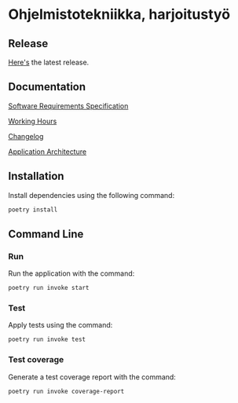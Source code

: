 # Ohjelmistotekniikka, harjoitustyö

## Release

[Here's](https://github.com/ismomehdi/ot-harjoitustyo/releases/tag/viikko6) the latest release.

## Documentation

[Software Requirements Specification](https://github.com/ismomehdi/ot-harjoitustyo/blob/main/documentation/software_requirements_specification.md)

[Working Hours](https://github.com/ismomehdi/ot-harjoitustyo/blob/main/documentation/working_hours.md)

[Changelog](https://github.com/ismomehdi/ot-harjoitustyo/blob/main/documentation/changelog.md)

[Application Architecture](https://github.com/ismomehdi/ot-harjoitustyo/blob/main/documentation/architecture.md)

## Installation

Install dependencies using the following command:

```bash
poetry install
```

## Command Line

### Run

Run the application with the command:

```bash
poetry run invoke start
```

### Test

Apply tests using the command:

```bash
poetry run invoke test
```

### Test coverage

Generate a test coverage report with the command:

```bash
poetry run invoke coverage-report
```
